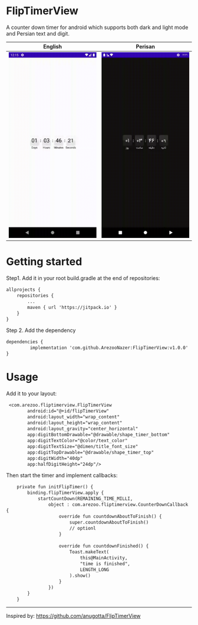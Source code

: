 # FlipTimerView

A counter down timer for android which supports both dark and light mode and Persian text and digit.

English           |  Perisan
:-------------------------:|:-------------------------:
<img src="https://github.com/ArezooNazer/FlipTimerView/blob/master/demo/english.gif" width=250/>  |  <img src="https://github.com/ArezooNazer/FlipTimerView/blob/master/demo/persian.gif" width=250/>

# Getting started

Step1. Add it in your root build.gradle at the end of repositories:

```
allprojects {
	repositories {
		...
		maven { url 'https://jitpack.io' }
	}
}
```

Step 2. Add the dependency

```
dependencies {
	     implementation 'com.github.ArezooNazer:FlipTimerView:v1.0.0'
}
```

# Usage

Add it to your layout:

```
 <com.arezoo.fliptimerview.FlipTimerView
        android:id="@+id/flipTimerView"
        android:layout_width="wrap_content"
        android:layout_height="wrap_content"
        android:layout_gravity="center_horizontal"
        app:digitBottomDrawable="@drawable/shape_timer_bottom"
        app:digitTextColor="@color/text_color"
        app:digitTextSize="@dimen/title_font_size"
        app:digitTopDrawable="@drawable/shape_timer_top"
        app:digitWidth="40dp"
        app:halfDigitHeight="24dp"/>
```

Then start the timer and implement callbacks:

```
    private fun initFlipTimer() {
        binding.flipTimerView.apply {
            startCountDown(REMAINING_TIME_MILLI,
                object : com.arezoo.fliptimerview.CounterDownCallback {
                    override fun countdownAboutToFinish() {
                        super.countdownAboutToFinish()
                        // optionl
                    }

                    override fun countdownFinished() {
                        Toast.makeText(
                            this@MainActivity,
                            "time is finished",
                            LENGTH_LONG
                        ).show()
                    }
                })
        }
    }
```

-----------
Inspired by: https://github.com/anugotta/FlipTimerView
